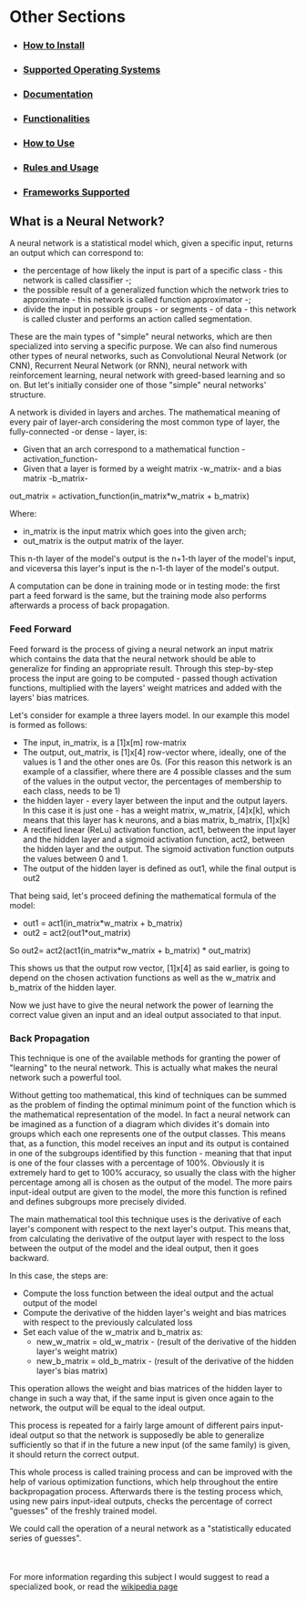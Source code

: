 # Other Sections

* ### <a href="../README.md#install">How to Install</a>
* ### <a href="../README.md#ossupport">Supported Operating Systems</a>
* ### <a href="../README.md#documentation">Documentation</a>
* ### <a href="../README.md#funcs">Functionalities</a>
* ### <a href="HOWTO.md#howto">How to Use</a>
* ### <a href="rules.md#rules">Rules and Usage</a>
* ### <a href="frameworks.md#frames">Frameworks Supported</a>

## <a name="whatis"></a>What is a Neural Network?

A neural network is a statistical model which, given a specific input, returns an output which can correspond to:
* the percentage of how likely the input is part of a specific class - this network is called classifier -;
* the possible result of a generalized function which the network tries to approximate - this network is called function approximator -;
* divide the input in possible groups - or segments - of data - this network is called cluster and performs an action called segmentation.

These are the main types of "simple" neural networks, which are then specialized into serving a specific purpose. We can also find numerous other types of neural networks, such as Convolutional Neural Network (or CNN), Recurrent Neural Network (or RNN), neural network with reinforcement learning, neural network with greed-based learning and so on. But let's initially consider one of those "simple" neural networks' structure.

A network is divided in layers and arches. The mathematical meaning of every pair of layer-arch considering the most common type of layer, the fully-connected -or dense - layer, is:
 * Given that an arch correspond to a mathematical function -activation_function-
 * Given that a layer is formed by a weight matrix -w_matrix- and a bias matrix -b_matrix-


 out_matrix = activation_function(in_matrix*w_matrix + b_matrix)

 Where:

 * in_matrix is the input matrix which goes into the given arch;
 * out_matrix is the output matrix of the layer.


 This n-th layer of the model's output is the n+1-th layer of the model's input, and viceversa this layer's input is the n-1-th layer of the model's output.  

 A computation can be done in training mode or in testing mode: the first part a feed forward is the same, but the training mode also performs afterwards a process of back propagation.


### <a name="feedfor"></a>Feed Forward

Feed forward is the process of giving a neural network an input matrix which contains the data that the neural network should be able to generalize for finding an appropriate result.
Through this step-by-step process the input are going to be computed - passed though activation functions, multiplied with the layers' weight matrices and added with the layers' bias matrices.

Let's consider for example a three layers model. In our example this model is formed as follows:

*   The input, in_matrix, is a [1]x[m] row-matrix
*   The output, out_matrix, is [1]x[4] row-vector where, ideally, one of the values is 1 and the other ones are 0s. (For this reason this network is an example of a classifier, where there are 4 possible classes and the sum of the values in the output vector, the percentages of membership to each class, needs to be 1)
* the hidden layer - every layer between the input and the output layers. In this case it is just one - has a weight matrix, w_matrix, [4]x[k], which means that this layer has k neurons, and a bias matrix, b_matrix, [1]x[k]
* A rectified linear (ReLu) activation function, act1, between the input layer and the hidden layer and a sigmoid activation function, act2, between the hidden layer and the output. The sigmoid activation function outputs the values between 0 and 1.
* The output of the hidden layer is defined as out1, while the final output is out2

That being said, let's proceed defining the mathematical formula of the model:

* out1 = act1(in_matrix*w_matrix + b_matrix)
* out2 = act2(out1*out_matrix)

So out2= act2(act1(in_matrix*w_matrix + b_matrix) * out_matrix)

This shows us that the output row vector, [1]x[4] as said earlier, is going to depend on the chosen activation functions as well as the w_matrix and b_matrix of the hidden layer.

Now we just have to give the neural network the power of learning the correct value given an input and an ideal output associated to that input.


###  <a name="backprop"></a>Back Propagation


This technique is one of the available methods for granting the power of "learning" to the neural network. This is actually what makes the neural network such a powerful tool.

Without getting too mathematical, this kind of techniques can be summed as the problem of finding the optimal minimum point of the function which is the mathematical representation of the model. In fact a neural network can be imagined as a function of a diagram which divides it's domain into groups which each one represents one of the output classes. This means that, as a function, this model receives an input and its output is contained in one of the subgroups identified by this function - meaning that that input is one of the four classes with a percentage of 100%. Obviously it is extremely hard to get to 100% accuracy, so usually the class with the higher percentage among all is chosen as the output of the model. The more pairs input-ideal output are given to the model, the more this function is refined and defines subgroups more precisely divided.

The main mathematical tool this technique uses is the derivative of each layer's component with respect to the next layer's output. This means that, from calculating the derivative of the output layer with respect to the loss between the output of the model and the ideal output, then it goes backward.

In this case, the steps are:

* Compute the loss function between the ideal output and the actual output of the model
* Compute the derivative of the hidden layer's weight and bias matrices with respect to the previously calculated loss
* Set each value of the w_matrix and b_matrix as:
    * new_w_matrix = old_w_matrix - (result of the derivative of the hidden layer's weight matrix)
    * new_b_matrix = old_b_matrix - (result of the derivative of the hidden layer's bias matrix)

This operation allows the weight and bias matrices of the hidden layer to change in such a way that, if the same input is given once again to the network, the output will be equal to the ideal output.

This process is repeated for a fairly large amount of different pairs input-ideal output so that the network is supposedly be able to generalize sufficiently so that if in the future a new input (of the same family) is given, it should return the correct output.

This whole process is called training process and can be improved with the help of various optimization functions, which help throughout the entire backpropagation process. Afterwards there is the testing process which, using new pairs input-ideal outputs, checks the percentage of correct "guesses" of the freshly trained model.

We could call the operation of a neural network as a "statistically educated series of guesses".
<br /><br /><br /><br />
For more information regarding this subject I would suggest to read a specialized book, or read the <a href="https://en.wikipedia.org/wiki/Artificial_neural_network">wikipedia page</a>
